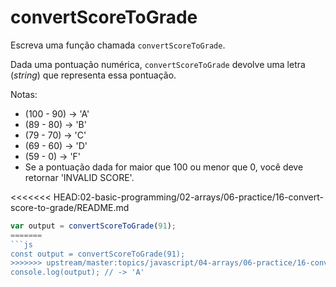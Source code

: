 # convertScoreToGrade

Escreva uma função chamada `convertScoreToGrade`.

Dada uma pontuação numérica, `convertScoreToGrade` devolve uma letra \(_string_\) que representa essa pontuação.

Notas:

* \(100 - 90\) -&gt; 'A'
* \(89 - 80\) -&gt; 'B'
* \(79 - 70\) -&gt; 'C'
* \(69 - 60\) -&gt; 'D'
* \(59 - 0\) -&gt; 'F'
* Se a pontuação dada for maior que 100 ou menor que 0, você deve retornar 'INVALID SCORE'.

<<<<<<< HEAD:02-basic-programming/02-arrays/06-practice/16-convert-score-to-grade/README.md
```javascript
var output = convertScoreToGrade(91);
=======
```js
const output = convertScoreToGrade(91);
>>>>>>> upstream/master:topics/javascript/04-arrays/06-practice/16-convert-score-to-grade/README.md
console.log(output); // -> 'A'
```
